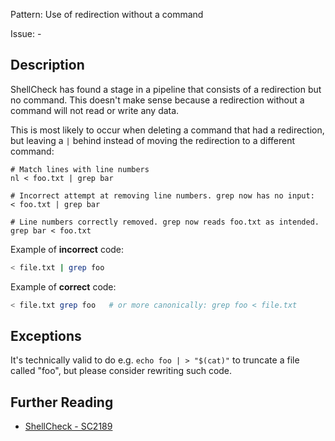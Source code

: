 Pattern: Use of redirection without a command

Issue: -

## Description

ShellCheck has found a stage in a pipeline that consists of a redirection but no command. This doesn't make sense because a redirection without a command will not read or write any data.

This is most likely to occur when deleting a command that had a redirection, but leaving a `|` behind instead of moving the redirection to a different command:

```
# Match lines with line numbers
nl < foo.txt | grep bar

# Incorrect attempt at removing line numbers. grep now has no input:
< foo.txt | grep bar

# Line numbers correctly removed. grep now reads foo.txt as intended.
grep bar < foo.txt
```

Example of **incorrect** code:

```sh
< file.txt | grep foo
```

Example of **correct** code:

```sh
< file.txt grep foo   # or more canonically: grep foo < file.txt
```

## Exceptions

It's technically valid to do e.g. `echo foo | > "$(cat)"` to truncate a file called "foo", but please consider rewriting such code.

## Further Reading

* [ShellCheck - SC2189](https://github.com/koalaman/shellcheck/wiki/SC2189)
